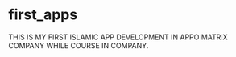 # first_apps
THIS IS MY FIRST ISLAMIC APP DEVELOPMENT IN APPO MATRIX COMPANY WHILE COURSE IN COMPANY.

